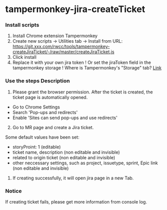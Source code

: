 # tampermonkey-jira-createTicket

### Install scripts

1. Install Chrome extension Tampermonkey
2. Create new scripts -> Utilities tab -> Install from URL:
   https://git.xxx.com/rwcc/tools/tampermonkey-createJiraTicket/-/raw/master/createJiraTicket.js
3. Click install
4. Replace it with your own jira token !
   Or set the jiraToken field in the tampermonkey storage !
   Where is Tampermonkey's "Storage" tab? [Link](https://stackoverflow.com/questions/56918239/where-is-tampermonkeys-storage-tab-to-edit-the-storage-content)


### Use the steps Description

1. Please grant the browser permission. After the ticket is created, the ticket page is automatically opened.
- Go to Chrome Settings
- Search 'Pop-ups and redirects'   
- Enable 'Sites can send pop-ups and use redirects'
  
2. Go to MR page and create a Jira ticket. 

Some default values have been set:
- storyProint: 1 (editable)
- ticket name, description (non editable and invisible)
- related to origin ticket (non editable and invisible)
- other neccessary settings, such as project, issuetype, sprint, Epic link (non editable and invisible)

1. If creating successfully, it will open jira page in a new Tab.
   

### Notice

If creating ticket fails, please get more information from console log.
